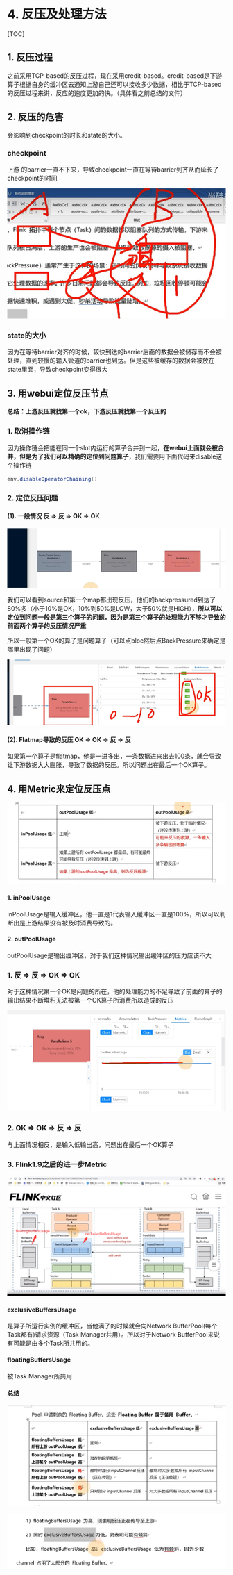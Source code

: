 # 4. 反压及处理方法

[TOC]

## 1. 反压过程

之前采用TCP-based的反压过程，现在采用credit-based。credit-based是下游算子根据自身的缓冲区去通知上游自己还可以接收多少数据，相比于TCP-based的反压过程来讲，反应的速度更加的快。（具体看之前总结的文件）

## 2. 反压的危害

会影响到checkpoint的时长和state的大小。

### checkpoint

上游 的barrier一直不下来，导致checkpoint一直在等待barrier到齐从而延长了checkpoint的时间

![image-20230220163603431](images/image-20230220163603431.png)

### state的大小

因为在等待barrier对齐的时候，较快到达的barrier后面的数据会被储存而不会被处理，直到较慢的输入管道的barrier也到达。但是这些被缓存的数据会被放在state里面，导致checkpoint变得很大



## 3. 用webui定位反压节点

**总结：上游反压就找第一个ok，下游反压就找第一个反压的**

### 1. 取消操作链 

因为操作链会把能在同一个slot内运行的算子合并到一起，**在webui上面就会被合并，但是为了我们可以精确的定位到问题算子**，我们需要用下面代码来disable这个操作链

```java
env.disableOperatorChaining()
```

### 2. 定位反压问题

#### (1). 一般情况 反 => 反 => OK => OK

![](images/image-20230220164801740.png)

我们可以看到source和第一个map都出现反压，他们的backpressured到达了80%多（小于10%是OK，10%到50%是LOW，大于50%就是HIGH），**所以可以定位到问题一般是第三个算子的问题，因为是第三个算子的处理能力不够才导致的前面两个算子的反压情况严重**

所以一般第一个OK的算子是问题算子（可以点bloc然后点BackPressure来确定是哪里出现了问题）

![image-20230220165202306](images/image-20230220165202306.png)

#### (2). Flatmap导致的反压 OK => OK => 反 => 反

如果第一个算子是flatmap，他是一进多出，一条数据进来出去100条，就会导致让下游数据大大膨胀，导致了数据的反压。所以问题出在最后一个OK算子。

## 4. 用Metric来定位反压点

![image-20230223200446391](images/image-20230223200446391.png)

#### 1. inPoolUsage

inPoolUsage是输入缓冲区，他一直是1代表输入缓冲区一直是100%，所以可以判断出是上游结果没有被及时消费导致的。

#### 2. outPoolUsage

outPoolUsage是输出缓冲区，对于我们这种情况输出缓冲区的压力应该不大

### 1. 反 => 反 => OK => OK

对于这种情况第一个OK是问题的所在，他的处理能力的不足导致了前面的算子的输出结果不断堆积无法被第一个OK算子所消费所以造成的反压

![image-20230223195826022](images/image-20230223195826022.png)

### 2. OK => OK => 反 => 反

与上面情况相反，是输入低输出高，问题出在最后一个OK算子

### 3. Flink1.9之后的进一步Metric

![image-20230224155823148](images/image-20230224155823148.png)

#### exclusiveBuffersUsage

是算子所运行实例的缓冲区，当他满了的时候就会向Network BufferPool(每个Task都有)请求资源（Task Manager共用）。所以对于Network BufferPool来说有可能是由多个Task所共用的。

#### floatingBuffersUsage

被Task Manager所共用

#### 总结

![image-20230224160049333](images/image-20230224160049333.png)

![image-20230224164922597](images/image-20230224164922597.png)